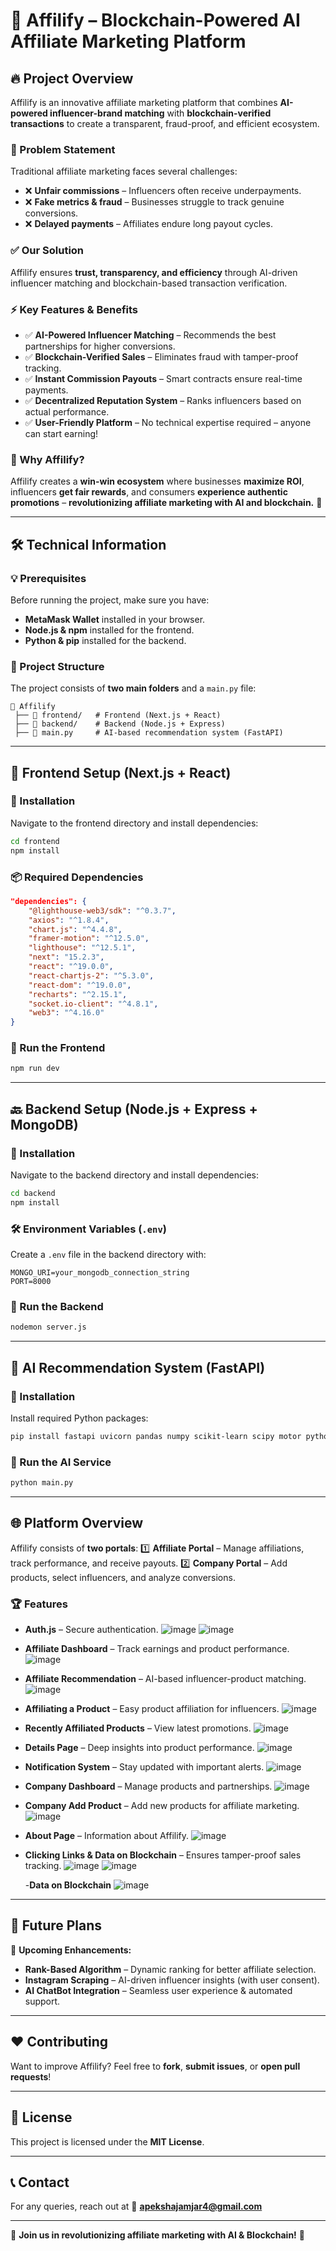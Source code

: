 # 🚀 Affilify – Blockchain-Powered AI Affiliate Marketing Platform

## 🔥 Project Overview
Affilify is an innovative affiliate marketing platform that combines **AI-powered influencer-brand matching** with **blockchain-verified transactions** to create a transparent, fraud-proof, and efficient ecosystem.

### 🚨 Problem Statement
Traditional affiliate marketing faces several challenges:
- ❌ **Unfair commissions** – Influencers often receive underpayments.
- ❌ **Fake metrics & fraud** – Businesses struggle to track genuine conversions.
- ❌ **Delayed payments** – Affiliates endure long payout cycles.

### ✅ Our Solution
Affilify ensures **trust, transparency, and efficiency** through AI-driven influencer matching and blockchain-based transaction verification.

### ⚡ Key Features & Benefits
- ✅ **AI-Powered Influencer Matching** – Recommends the best partnerships for higher conversions.
- ✅ **Blockchain-Verified Sales** – Eliminates fraud with tamper-proof tracking.
- ✅ **Instant Commission Payouts** – Smart contracts ensure real-time payments.
- ✅ **Decentralized Reputation System** – Ranks influencers based on actual performance.
- ✅ **User-Friendly Platform** – No technical expertise required – anyone can start earning!

### 🎯 Why Affilify?
Affilify creates a **win-win ecosystem** where businesses **maximize ROI**, influencers **get fair rewards**, and consumers **experience authentic promotions** – **revolutionizing affiliate marketing with AI and blockchain.** 🚀

---

## 🛠️ Technical Information

### 💡 Prerequisites
Before running the project, make sure you have:
- **MetaMask Wallet** installed in your browser.
- **Node.js & npm** installed for the frontend.
- **Python & pip** installed for the backend.

### 📂 Project Structure
The project consists of **two main folders** and a `main.py` file:

```
📂 Affilify
 ├── 📂 frontend/   # Frontend (Next.js + React)
 ├── 📂 backend/    # Backend (Node.js + Express)
 ├── 📝 main.py     # AI-based recommendation system (FastAPI)
```

---

## 🎨 Frontend Setup (Next.js + React)

### 🔧 Installation
Navigate to the frontend directory and install dependencies:
```bash
cd frontend
npm install
```

### 📦 Required Dependencies
```json
"dependencies": {
    "@lighthouse-web3/sdk": "^0.3.7",
    "axios": "^1.8.4",
    "chart.js": "^4.4.8",
    "framer-motion": "^12.5.0",
    "lighthouse": "^12.5.1",
    "next": "15.2.3",
    "react": "^19.0.0",
    "react-chartjs-2": "^5.3.0",
    "react-dom": "^19.0.0",
    "recharts": "^2.15.1",
    "socket.io-client": "^4.8.1",
    "web3": "^4.16.0"
}
```

### 🚀 Run the Frontend
```bash
npm run dev
```

---

## 🔙 Backend Setup (Node.js + Express + MongoDB)

### 🔧 Installation
Navigate to the backend directory and install dependencies:
```bash
cd backend
npm install
```

### 🛠️ Environment Variables (`.env`)
Create a `.env` file in the backend directory with:
```
MONGO_URI=your_mongodb_connection_string
PORT=8000
```

### 🚀 Run the Backend
```bash
nodemon server.js
```

---

## 🤖 AI Recommendation System (FastAPI)

### 🔧 Installation
Install required Python packages:
```bash
pip install fastapi uvicorn pandas numpy scikit-learn scipy motor python-dotenv pydantic
```

### 🚀 Run the AI Service
```bash
python main.py
```

---

## 🌐 Platform Overview
Affilify consists of **two portals**:
1️⃣ **Affiliate Portal** – Manage affiliations, track performance, and receive payouts.
2️⃣ **Company Portal** – Add products, select influencers, and analyze conversions.

### 🏆 Features
- **Auth.js** – Secure authentication.
  ![image](https://github.com/user-attachments/assets/92691368-9ebd-44bb-b333-0f9957e15c35)
  ![image](https://github.com/user-attachments/assets/7a695fae-0de5-47b8-835c-9db14d5c8a8f)


- **Affiliate Dashboard** – Track earnings and product performance.
    ![image](https://github.com/user-attachments/assets/9df157e8-85e8-48fc-8ac6-7cb5153de4fd)
  
- **Affiliate Recommendation** – AI-based influencer-product matching.
    ![image](https://github.com/user-attachments/assets/b53aeac2-81ee-4a30-a85f-ae77cc31101c)  

- **Affiliating a Product** – Easy product affiliation for influencers.
  ![image](https://github.com/user-attachments/assets/92613ef2-2c38-423e-841b-16098db7381f)

- **Recently Affiliated Products** – View latest promotions.
  ![image](https://github.com/user-attachments/assets/ef3355b5-9d12-40be-9436-3601084dc25d)
  
- **Details Page** – Deep insights into product performance.
  ![image](https://github.com/user-attachments/assets/2711e100-53c2-4651-a091-db3adc57aa66)

- **Notification System** – Stay updated with important alerts.
  ![image](https://github.com/user-attachments/assets/f36b129a-451d-4f95-b5a3-43bed8045d9d)

  
- **Company Dashboard** – Manage products and partnerships.
    ![image](https://github.com/user-attachments/assets/4cbcbf27-ff61-4c7d-8e46-a43202802d70)

- **Company Add Product** – Add new products for affiliate marketing.
  ![image](https://github.com/user-attachments/assets/67c0962a-d750-4e21-b9ff-01ee74ff6305)

- **About Page** – Information about Affilify.
    ![image](https://github.com/user-attachments/assets/b8112ebf-c7d7-452a-9e20-8c02fdf17ab5)

- **Clicking Links & Data on Blockchain** – Ensures tamper-proof sales tracking.
    ![image](https://github.com/user-attachments/assets/d39db05d-1f73-4404-894c-b33cd0c62e6c)
  ![image](https://github.com/user-attachments/assets/130517c9-7928-448c-b146-8d54c3bb092e)

  -**Data on Blockchain**
  ![image](https://github.com/user-attachments/assets/113f2448-dd44-486f-b679-976a34dc23a3)

  



---

## 🔮 Future Plans
🚀 **Upcoming Enhancements:**
- **Rank-Based Algorithm** – Dynamic ranking for better affiliate selection.
- **Instagram Scraping** – AI-driven influencer insights (with user consent).
- **AI ChatBot Integration** – Seamless user experience & automated support.

---

## ❤️ Contributing
Want to improve Affilify? Feel free to **fork**, **submit issues**, or **open pull requests**!

---

## 📜 License
This project is licensed under the **MIT License**.

---

## 📞 Contact
For any queries, reach out at 📧 **apekshajamjar4@gmail.com**

---

🌟 **Join us in revolutionizing affiliate marketing with AI & Blockchain!** 🌟


